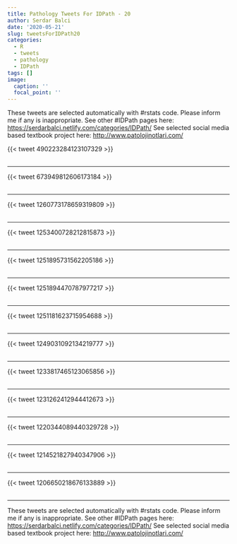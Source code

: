 ```yaml
---
title: Pathology Tweets For IDPath - 20
author: Serdar Balci
date: '2020-05-21'
slug: tweetsForIDPath20
categories:
  - R
  - tweets
  - pathology
  - IDPath
tags: []
image:
  caption: ''
  focal_point: ''
---
```



These tweets are selected automatically with #rstats code. Please inform me if any is inappropriate.
See other #IDPath pages here: https://serdarbalci.netlify.com/categories/IDPath/ 
See selected social media based textbook project here: http://www.patolojinotlari.com/

{{< tweet 490223284123107329 >}}
<br>
<br>
<hr>
{{< tweet 673949812606173184 >}}
<br>
<br>
<hr>
{{< tweet 1260773178659319809 >}}
<br>
<br>
<hr>
{{< tweet 1253400728212815873 >}}
<br>
<br>
<hr>
{{< tweet 1251895731562205186 >}}
<br>
<br>
<hr>
{{< tweet 1251894470787977217 >}}
<br>
<br>
<hr>
{{< tweet 1251181623715954688 >}}
<br>
<br>
<hr>
{{< tweet 1249031092134219777 >}}
<br>
<br>
<hr>
{{< tweet 1233817465123065856 >}}
<br>
<br>
<hr>
{{< tweet 1231262412944412673 >}}
<br>
<br>
<hr>
{{< tweet 1220344089440329728 >}}
<br>
<br>
<hr>
{{< tweet 1214521827940347906 >}}
<br>
<br>
<hr>
{{< tweet 1206650218676133889 >}}
<br>
<br>
<hr>


These tweets are selected automatically with #rstats code. Please inform me if any is inappropriate.
See other #IDPath pages here: https://serdarbalci.netlify.com/categories/IDPath/ 
See selected social media based textbook project here: http://www.patolojinotlari.com/

